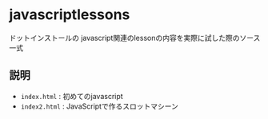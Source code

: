 javascriptlessons
======================
ドットインストールの javascript関連のlessonの内容を実際に試した際のソース一式

説明
------
+   `index.html` :
    初めてのjavascript
+   `index2.html` :
    JavaScriptで作るスロットマシーン
